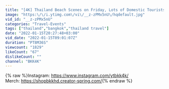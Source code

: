 ```yaml
---
title: "[4K] Thailand Beach Scenes on Friday, Lots of Domestic Tourists"
image: "https:\/\/i.ytimg.com\/vi\/__z-zPMx5nU\/hqdefault.jpg"
vid_id: "__z-zPMx5nU"
categories: "Travel-Events"
tags: ["thailand","bangkok","thailand travel"]
date: "2022-01-15T20:27:48+03:00"
vid_date: "2022-01-15T09:01:07Z"
duration: "PT8M36S"
viewcount: "1829"
likeCount: "67"
dislikeCount: ""
channel: "BKK4K"
---
```

{% raw %}Instagram: <a rel="nofollow" target="blank" href="https://www.instagram.com/ytbkk4k/">https://www.instagram.com/ytbkk4k/</a><br />Merch: <a rel="nofollow" target="blank" href="https://shopbkkhd.creator-spring.com/">https://shopbkkhd.creator-spring.com/</a>{% endraw %}
